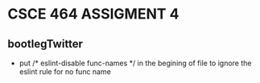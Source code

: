 # CSCE 464 ASSIGMENT 4

## bootlegTwitter

- put /* eslint-disable func-names */ in the begining of file to ignore the eslint rule for no func name
